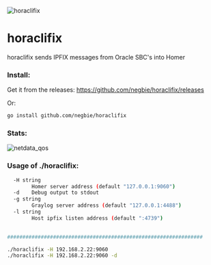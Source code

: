 ![horaclifix](https://user-images.githubusercontent.com/20154956/27519118-9a0720a4-59ed-11e7-95ba-f0e9ce529624.png)

# horaclifix
horaclifix sends IPFIX messages from Oracle SBC's into Homer


### Install:

Get it from the releases:
https://github.com/negbie/horaclifix/releases

Or:
```bash
go install github.com/negbie/horaclifix
```

### Stats:
![netdata_qos](https://user-images.githubusercontent.com/20154956/28118829-01909016-6713-11e7-9b54-80e626af7222.jpeg)

### Usage of ./horaclifix:

```bash
  -H string
        Homer server address (default "127.0.0.1:9060")
  -d    Debug output to stdout
  -g string
        Graylog server address (default "127.0.0.1:4488")
  -l string
        Host ipfix listen address (default ":4739")

        
################################################################

./horaclifix -H 192.168.2.22:9060
./horaclifix -H 192.168.2.22:9060 -d
```
